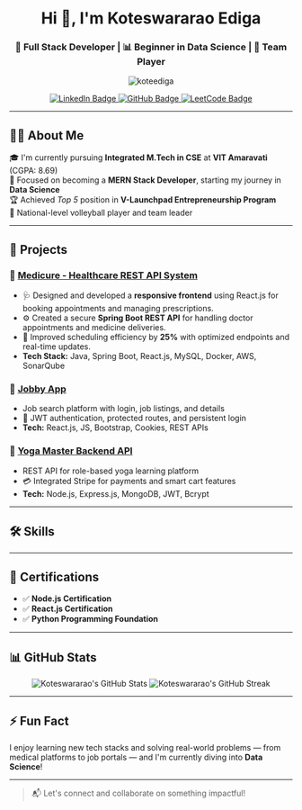 <h1 align="center">Hi 👋, I'm Koteswararao Ediga</h1>
<h3 align="center">🚀 Full Stack Developer | 📊 Beginner in Data Science | 🤝 Team Player</h3>

<p align="center">
  <img src="https://komarev.com/ghpvc/?username=koteediga&label=Profile%20views&color=0e75b6&style=flat" alt="koteediga" />
</p>

<p align="center">
  <a href="https://www.linkedin.com/in/ediga-koteswararao-905749234/" target="_blank">
    <img src="https://img.shields.io/badge/LinkedIn-0077B5?style=flat&logo=linkedin&logoColor=white" alt="LinkedIn Badge" />
  </a>
  <a href="https://github.com/koteediga" target="_blank">
    <img src="https://img.shields.io/badge/GitHub-181717?style=flat&logo=github&logoColor=white" alt="GitHub Badge" />
  </a>
  <a href="https://leetcode.com/u/m1DkMQiZ3D/" target="_blank">
    <img src="https://img.shields.io/badge/LeetCode-FFA116?style=flat&logo=LeetCode&logoColor=black" alt="LeetCode Badge" />
  </a>
</p>

---

## 👨‍💻 About Me

🎓 I'm currently pursuing **Integrated M.Tech in CSE** at **VIT Amaravati** (CGPA: 8.69)  
🎯 Focused on becoming a **MERN Stack Developer**, starting my journey in **Data Science**  
🏆 Achieved *Top 5* position in **V-Launchpad Entrepreneurship Program** </br>
🏐 National-level volleyball player and team leader  

---

## 💼 Projects

### 🔹 [Medicure - Healthcare REST API System](https://github.com/koteediga/Medicure.git)
- 🩺 Designed and developed a **responsive frontend** using React.js for booking appointments and managing prescriptions.
- ⚙️ Created a secure **Spring Boot REST API** for handling doctor appointments and medicine deliveries.
- 🚀 Improved scheduling efficiency by **25%** with optimized endpoints and real-time updates.
- **Tech Stack:** Java, Spring Boot, React.js, MySQL, Docker, AWS, SonarQube

### 🔹 [Jobby App](https://github.com/koteediga/jobbyApp)
- Job search platform with login, job listings, and details
- 🔐 JWT authentication, protected routes, and persistent login
- **Tech:** React.js, JS, Bootstrap, Cookies, REST APIs

### 🔹 [Yoga Master Backend API](https://github.com/koteediga/Yoga-Master-Server)
- REST API for role-based yoga learning platform
- 💳 Integrated Stripe for payments and smart cart features
- **Tech:** Node.js, Express.js, MongoDB, JWT, Bcrypt

---

## 🛠️ Skills


---

## 📜 Certifications

- ✅ **Node.js Certification**
- ✅ **React.js Certification**
- ✅ **Python Programming Foundation**

---

## 📊 GitHub Stats

<p align="center">
  <img src="https://github-readme-stats.vercel.app/api?username=koteediga&show_icons=true&theme=tokyonight" alt="Koteswararao's GitHub Stats" />
  <img src="https://github-readme-streak-stats.herokuapp.com/?user=koteediga&theme=tokyonight" alt="Koteswararao's GitHub Streak" />
</p>

---

## ⚡ Fun Fact
I enjoy learning new tech stacks and solving real-world problems — from medical platforms to job portals — and I'm currently diving into **Data Science**!

---

> 📬 Let's connect and collaborate on something impactful!

